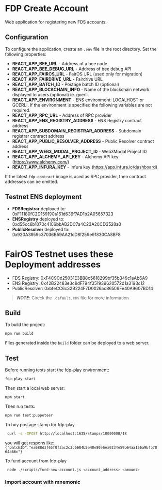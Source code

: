 # FDP Create Account

Web application for registering new FDS accounts.

## Configuration

To configure the application, create an `.env` file in the root directory. Set the following properties:

- **REACT_APP_BEE_URL** - Address of a bee node
- **REACT_APP_BEE_DEBUG_URL** - Address of bee debug API
- **REACT_APP_FAIROS_URL** - FairOS URL (used only for migration)
- **REACT_APP_FAIRDRIVE_URL** - Fairdrive URL
- **REACT_APP_BATCH_ID** - Postage batch ID (optional)
- **REACT_APP_BLOCKCHAIN_INFO** - Name of the blockchain network displayed to users (optional) ie. goerli,
- **REACT_APP_ENVIRONMENT** - ENS environment: LOCALHOST or GOERLI. If the environment is specified the following variables are not required.
- **REACT_APP_RPC_URL** - Address of RPC provider
- **REACT_APP_ENS_REGISTRY_ADDRESS** - ENS Registry contract address
- **REACT_APP_SUBDOMAIN_REGISTRAR_ADDRESS** - Subdomain registrar contract address
- **REACT_APP_PUBLIC_RESOLVER_ADDRESS** - Public Resolver contract address
- **REACT_APP_WEB3_MODAL_PROJECT_ID** - Web3Modal Project ID
- **REACT_APP_ALCHEMY_API_KEY** - Alchemy API key (https://www.alchemy.com/)
- **REACT_APP_INFURA_KEY** - Infura key (https://app.infura.io/dashboard)

If the latest `fdp-contract` image is used as RPC provider, then contract addresses can be omitted.

## Testnet ENS deployment

- **FDSRegistrar** deployed to: 0xF11180fC2D159190a161d636f7AD1b2A05657323
- **ENSRegistry** deployed to: 0xd55cc6b1070c4106bbAB2DC7a4C23A20CD3528a0
- **PublicResolver** deployed to: 0x920A3959c37036B59AA21cD8f259e91830CA8BF8

# FairOS Testnet uses these Deployment addresses

- FDS Registry: 0xF4C9Cd25031E3BB8c5618299bf35b349c1aAb6A9
- ENS Registry: 0x42B22483e3c8dF794f351939620572d1a3193c12
- PublicResolver: 0xbfeCC6c32B224F7D0026ac86506Fe40A9607BD14

> **_NOTE_:** Check the `.default.env` file for more information

## Build

To build the project:

```bash
npm run build
```

Files generated inside the `build` folder can be deployed to a web server.

## Test

Before running tests start the [fdp-play](https://github.com/fairDataSociety/fdp-play) environment:

```bash
fdp-play start
```

Then start a local web server:

```bash
npm start
```

Then run tests:

```bash
npm run test:puppeteer
```

To buy postage stamp for fdp-play

```bash
 curl -s -XPOST http://localhost:1635/stamps/10000000/18
```

you will get respons like: `{"batchID":"ea088d3f65f0f3ac2c3c6684b5e40e80e6ea0234e59b64aa156a9bfb7064a66c"}`

To fund account from fdp-play

```bash
 node ./scripts/fund-new-account.js <account_address> <amount>
```

### Import account with mnemonic
